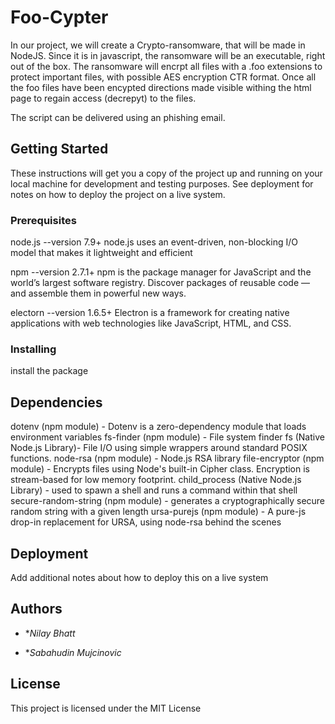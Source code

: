 # Foo-Cypter

In our project, we will create a Crypto-ransomware, that will be made in NodeJS. Since it is in javascript, the ransomware will be an executable, right out of the box. The ransomware will encrpt all files with a .foo extensions to protect important files, with possible AES encryption CTR format. Once all the foo files have been encypted directions made visible withing the html page to regain access (decrepyt) to the files.

The script can be delivered using an phishing email. 

## Getting Started

These instructions will get you a copy of the project up and running on your local machine for development and testing purposes. See deployment for notes on how to deploy the project on a live system.

### Prerequisites

node.js --version 7.9+	node.js uses an event-driven, non-blocking I/O model that makes it lightweight and efficient

npm --version 2.7.1+	npm is the package manager for JavaScript and the world’s largest software registry. Discover packages of reusable code — and assemble them in powerful new ways.

electorn --version 1.6.5+	Electron is a framework for creating native applications with web technologies like JavaScript, HTML, and CSS.


### Installing

install the package



## Dependencies

dotenv (npm module) - Dotenv is a zero-dependency module that loads environment variables 
fs-finder (npm module) - File system finder 
fs (Native Node.js Library)- File I/O using simple wrappers around standard POSIX functions.
node-rsa (npm module) - Node.js RSA library
file-encryptor (npm module) - Encrypts files using Node's built-in Cipher class. Encryption is stream-based for low memory footprint.
child_process (Native Node.js Library) - used to spawn a shell and runs a command within that shell
secure-random-string (npm module) - generates a cryptographically secure random string with a given length
ursa-purejs (npm module) - A pure-js drop-in replacement for URSA, using node-rsa behind the scenes

## Deployment

Add additional notes about how to deploy this on a live system


## Authors

* **Nilay Bhatt* 

* **Sabahudin Mujcinovic* 

## License

This project is licensed under the MIT License 
